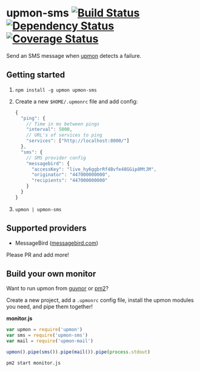 # upmon-sms [![Build Status](https://travis-ci.org/alanshaw/upmon-sms.svg?branch=master)](https://travis-ci.org/alanshaw/upmon-sms) [![Dependency Status](https://david-dm.org/alanshaw/upmon-sms.svg?style=flat)](https://david-dm.org/alanshaw/upmon-sms) [![Coverage Status](https://img.shields.io/coveralls/alanshaw/upmon-sms/master.svg?style=flat)](https://coveralls.io/r/alanshaw/upmon-sms)

Send an SMS message when [upmon](https://github.com/alanshaw/upmon) detects a failure.

## Getting started

1. `npm install -g upmon upmon-sms`
2. Create a new `$HOME/.upmonrc` file and add config:

    ```js
    {
      "ping": {
        // Time in ms between pings
        "interval": 5000,
        // URL's of services to ping
        "services": ["http://localhost:8000/"]
      },
      "sms": {
        // SMS provider config
        "messagebird": {
          "accessKey": "live_hy6ggbrRf4Bvfe48GGip8MtJM",
          "originator": "447000000000",
          "recipients": "447000000000"
        }
      }
    }
    ```

3. `upmon | upmon-sms`

## Supported providers

* MessageBird ([messagebird.com](https://www.messagebird.com))

Please PR and add more!

## Build your own monitor

Want to run upmon from [guvnor](https://www.npmjs.com/package/guvnor) or [pm2](https://www.npmjs.com/package/pm2)?

Create a new project, add a `.upmonrc` config file, install the upmon modules you need, and pipe them together!

**monitor.js**
```js
var upmon = require('upmon')
var sms = require('upmon-sms')
var mail = require('upmon-mail')

upmon().pipe(sms()).pipe(mail()).pipe(process.stdout)
```

```sh
pm2 start monitor.js
```
